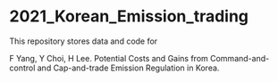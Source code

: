 # 2021_Korean_Emission_trading

This repository stores data and code for 

F Yang, Y Choi, H Lee. Potential Costs and Gains from Command-and-control and Cap-and-trade Emission Regulation in Korea.
